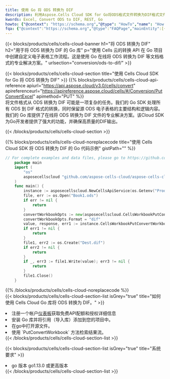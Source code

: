 ```yaml
---
title: 使用 Go 将 ODS 转换为 DIF
description: 利用Aspose.Cells Cloud SDK for Go将ODS格式文件转换为DIF格式文件。
kwords: Excel, Convert ODS to DIF, REST, Go
howto: {"@context": "https://schema.org","@type": "HowTo","name": "How to convert ODS to DIF using the Cells Cloud Go library.","description": "How to convert ODS to DIF using the Cells Cloud Go library.","image": {"@type": "ImageObject"},"url": "/go/conversion/ods-to-dif/","step": [{ "@type": "HowToStep","name": "How to convert ODS to DIF using the Cells Cloud Go library. step 1", "image": {"@type": "ImageObject",},"url": "/go/conversion/ods-to-dif/","text": "Register an account at <a href='https://dashboard.aspose.cloud/'>Dashboard</a> to get free API quota & authorization details",},{ "@type": "HowToStep","name": "How to convert ODS to DIF using the Cells Cloud Go library. step 1", "image": {"@type": "ImageObject",},"url": "/go/conversion/ods-to-dif/","text": "Install Go library and add the reference (import the library) to your project.",},{ "@type": "HowToStep","name": "How to convert ODS to DIF using the Cells Cloud Go library. step 1", "image": {"@type": "ImageObject",},"url": "/go/conversion/ods-to-dif/","text": "Open the source file in go.",},{ "@type": "HowToStep","name": "How to convert ODS to DIF using the Cells Cloud Go library. step 1", "image": {"@type": "ImageObject",},"url": "/go/conversion/ods-to-dif/","text": "Use the `PutConvertWorkbook` method to retrieve the resulting stream.",}, ],"supply": {"@type": "HowToSupply","name": "document"},"tool": [{"@type": "HowToTool","name": "Goland, Visual Studio Code, Eclipse"},{"@type": "HowToTool","name": "Aspose Cells"}],"totalTime": "PT6M"}
fqa: {"@context":"https://schema.org","@type":"FAQPage","mainEntity":[{"@type":"Question","name":"Why convert file formats in C# using REST API?","acceptedAnswer":{"@type":"Answer","text":"Documents are encoded in many ways, and some files may be incompatible with the software you use. To open and read such files, just convert them to appropriate file formats.<br/><ol><li>Install .NET SDK and add the reference (import the library) to your project.</li><li>Open the source file in C# using REST API.</li><li>Call the PutConvertWorkbookRequest() method, passing an output filename with required extension.</li><li>Get the result of conversion as a separate file.</li></ol>"}},{"@type":"Question","name":"What file formats can I convert with your C# library?","acceptedAnswer":{"@type":"Answer","text":"We support a variety of file formats for conversion using .NET library, including XLSX, Excel, xls , PDF, CSV, HTML, Markdown, XML, PNG, JPG, TIFF, Json, TXT and many more."}},{"@type":"Question","name":"What is the maximum allowed file size for conversion using this .NET library?","acceptedAnswer":{"@type":"Answer","text":"There are no file size limits for format conversions using .NET library."}}]}
---
```

{{< blocks/products/cells/cells-cloud-banner h1="将 ODS 转换为 DIF" h2="用于将 ODS 转换为 DIF 的 Go 库" p="使用 Cells 云的转换 API 在 Go 项目中创建自定义电子表格工作流程。这是使用 Go 在线将 ODS 转换为 DIF 等文档格式的专业解决方案。" urlsection="conversion/ods-to-dif/" >}}

{{< blocks/products/cells/cells-cloud-section title="使用 Cells Cloud SDK for Go 将 ODS 转换为 DIF" >}}
{{% blocks/products/cells/cells-cloud-api-reference apiurl="https://api.aspose.cloud/v3.0/cells/convert" apireferenceurl="https://apireference.aspose.cloud/cells/#/Conversion/PutConvertExcel" apimethod="PUT" %}}
<br/>
将文件格式从 ODS 转换为 DIF 可能是一项复杂的任务。我们的 Go SDK 处理所有 ODS 到 DIF 格式的转换，同时保留源 ODS 电子表格的主要结构和逻辑内容。我们的 Go 库提供了在线将 ODS 转换为 DIF 文件的专业解决方案。该Cloud SDK为Go开发者提供了强大的功能，并确保高质量的DIF输出。

{{< /blocks/products/cells/cells-cloud-section >}}

{{% blocks/products/cells/cells-cloud-noreplacecode title="使用 Cells Cloud SDK 将 ODS 转换为 DIF 的 Go 代码示例" gistPath="" %}}
 
```go
// For complete examples and data files, please go to https://github.com/aspose-cells-cloud/aspose-cells-cloud-go/
    package main
    import (
	    "os"
	    asposecellscloud "github.com/aspose-cells-cloud/aspose-cells-cloud-go/v22"
    )
    func main() {
	    instance := asposecellscloud.NewCellsApiService(os.Getenv("ProductClientId"), os.Getenv("ProductClientSecret"))
	    file, err := os.Open("Book1.ods")
	    if err != nil {
		    return
	    }
	    convertWorkbookOpts := new(asposecellscloud.CellsWorkbookPutConvertWorkbookOpts)
	    convertWorkbookOpts.Format = "dif"
	    value, response, err1 := instance.CellsWorkbookPutConvertWorkbook(file, convertWorkbookOpts)
	    if err1 != nil {
		    return
	    }
	    file1, err2 := os.Create("Dest.dif")
	    if err2 != nil {
		    return
	    }
	    if _, err3 := file1.Write(value); err3 != nil {
		    return
	    }
	    file1.Close()
    }
```
 
{{% /blocks/products/cells/cells-cloud-noreplacecode %}}
<br/>
{{< blocks/products/cells/cells-cloud-section-list isGrey="true" title="如何使用 Cells Cloud Go 库将 ODS 转换为 DIF。" >}}
<li>注册一个帐户<a href="https://dashboard.aspose.cloud/">仪表板</a>获取免费API配额和授权详细信息</li>
<li>安装 Go 库并将引用（导入库）添加到您的项目中。</li>
<li>在go中打开源文件。</li>
<li>使用 `PutConvertWorkbook` 方法检索结果流。</li>
{{< /blocks/products/cells/cells-cloud-section-list >}}

{{< blocks/products/cells/cells-cloud-section-list isGrey="true" title="系统要求" >}}
<li>go 版本 go1.13.0 或更高版本</li>
{{< /blocks/products/cells/cells-cloud-section-list >}}

